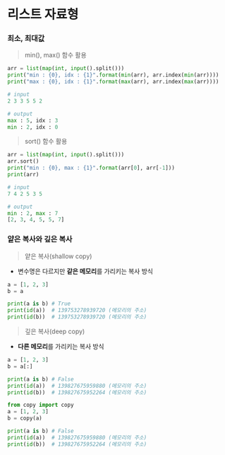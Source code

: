 # 리스트 자료형

### 최소, 최대값 
> min(), max() 함수 활용 
```python
arr = list(map(int, input().split()))
print("min : {0}, idx : {1}".format(min(arr), arr.index(min(arr))))
print("max : {0}, idx : {1}".format(max(arr), arr.index(max(arr))))

# input
2 3 3 5 5 2

# output
max : 5, idx : 3
min : 2, idx : 0
```

> sort() 함수 활용 
```python
arr = list(map(int, input().split()))
arr.sort()
print("min : {0}, max : {1}".format(arr[0], arr[-1]))
print(arr)

# input
7 4 2 5 3 5

# output
min : 2, max : 7
[2, 3, 4, 5, 5, 7]
```

### 얕은 복사와 깊은 복사 
> 얕은 복사(shallow copy) 
- 변수명은 다르지만 **같은 메모리**를 가리키는 복사 방식
```python 
a = [1, 2, 3]
b = a 

print(a is b) # True 
print(id(a))  # 139753278939720 (메모리의 주소)
print(id(b))  # 139753278939720 (메모리의 주소)
```

> 깊은 복사(deep copy)
- **다른 메모리**를 가리키는 복사 방식
```python
a = [1, 2, 3]
b = a[:]

print(a is b) # False
print(id(a))  # 139827675959880 (메모리의 주소)
print(id(b))  # 139827675952264 (메모리의 주소)
```
```python
from copy import copy
a = [1, 2, 3]
b = copy(a)

print(a is b) # False
print(id(a))  # 139827675959880 (메모리의 주소)
print(id(b))  # 139827675952264 (메모리의 주소)
```